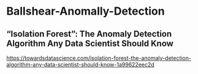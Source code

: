 # Ballshear-Anomally-Detection
## “Isolation Forest”: The Anomaly Detection Algorithm Any Data Scientist Should Know
https://towardsdatascience.com/isolation-forest-the-anomaly-detection-algorithm-any-data-scientist-should-know-1a99622eec2d
